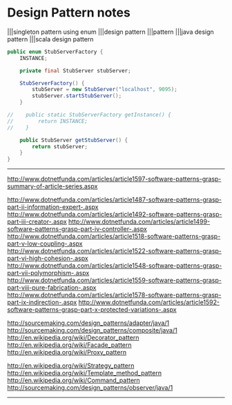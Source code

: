 # Design Pattern notes

|||singleton pattern using enum
|||design pattern
|||pattern
|||java design pattern
|||scala design pattern

```java
public enum StubServerFactory {
    INSTANCE;

    private final StubServer stubServer;

    StubServerFactory() {
        stubServer = new StubServer("localhost", 9095);
        stubServer.startStubServer();
    }

//    public static StubServerFactory getInstance() {
//        return INSTANCE;
//    }

    public StubServer getStubServer() {
        return stubServer;
    }
}
```

---

<http://www.dotnetfunda.com/articles/article1597-software-patterns-grasp-summary-of-article-series.aspx>

<http://www.dotnetfunda.com/articles/article1487-software-patterns-grasp-part-ii-information-expert-.aspx>
<http://www.dotnetfunda.com/articles/article1492-software-patterns-grasp-part-iii-creator-.aspx>
<http://www.dotnetfunda.com/articles/article1499-software-patterns-grasp-part-iv-controller-.aspx>
<http://www.dotnetfunda.com/articles/article1518-software-patterns-grasp-part-v-low-coupling-.aspx>
<http://www.dotnetfunda.com/articles/article1522-software-patterns-grasp-part-vi-high-cohesion-.aspx>
<http://www.dotnetfunda.com/articles/article1548-software-patterns-grasp-part-vii-polymorphism-.aspx>
<http://www.dotnetfunda.com/articles/article1559-software-patterns-grasp-part-viii-pure-fabrication-.aspx>
<http://www.dotnetfunda.com/articles/article1578-software-patterns-grasp-part-ix-indirection-.aspx>
<http://www.dotnetfunda.com/articles/article1592-software-patterns-grasp-part-x-protected-variations-.aspx>

<http://sourcemaking.com/design_patterns/adapter/java/1>
<http://sourcemaking.com/design_patterns/composite/java/1>
<http://en.wikipedia.org/wiki/Decorator_pattern>
<http://en.wikipedia.org/wiki/Facade_pattern>
<http://en.wikipedia.org/wiki/Proxy_pattern>

<http://en.wikipedia.org/wiki/Strategy_pattern>
<http://en.wikipedia.org/wiki/Template_method_pattern>
<http://en.wikipedia.org/wiki/Command_pattern>
<http://sourcemaking.com/design_patterns/observer/java/1>

---
